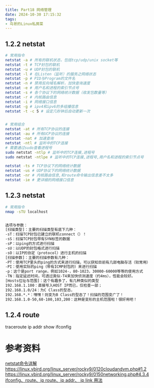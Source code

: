 ```yaml
---
title: Part18 网络管理
date: 2024-10-30 17:15:32
tags:
- 鸟哥的Linux私房菜
---
```



## 1.2.2 netstat

```bash
# 常用指令
netstat -a # 所有的联机状态，包括tcp/udp/unix socket等
netstat -t # TCP封包的联机
netstat -u # UDP封包的联机
netstat -l # 在Listen（监听）的服务之网络状态
netstat -p # PID与Program的文件名
netstat -n # 禁用反向域名解析，加快查询速度
netstat -e # 用户名和进程的索引节点号
netstat -s # 各个协议下的网络统计数据（收发包数量等）
netstat -r # 内核路由信息
netstat -i # 网络接口信息
netstat -g # ipv4和ipv6的多组播信息
netstat -t -c 5 # 设定几秒钟后自动更新一次


# 常用组合
netstat -at # 所有TCP协议的连接
netstat -au # 所有UCP协议的连接
netstat -nat # 加速查询
netstat -ntl # 监听中的TCP连接
# 需要通过sudo查看进程号
sudo netstat -ntlp # 监听中的TCP连接,进程号
sudo netstat -ntlpe # 监听中的TCP连接,进程号,用户名和进程的索引节点号

netstat -ts # TCP协议下的网络统计数据
netstat -us # UDP协议下的网络统计数据
netstat -nr # 内核路由信息,和route命令输出信息差不太多
netstat -ie # 更详细的网络接口信息
```


## 1.2.3 netstat


```bash
# 常用指令
nmap -sTU localhost 


选项与参数：
[扫描类型]：主要的扫描类型有底下几种：
-sT：扫描TCP封包已建立的联机connect（）！
-sS：扫描TCP封包带有SYN标签的数据
-sP：以ping的方式进行扫描
-sU：以UDP的封包格式进行扫描
-sO：以IP的协定（protocol）进行主机的扫描
[扫描参数]：主要的扫描参数有几种：
-PT：使用TCP里头的ping的方式来进行扫描，可以获知目前有几部电脑存活（较常用）
-PI：使用实际的ping（带有ICMP封包的）来进行扫描
-p：这个是port range，例如1024-，80-1023，30000-60000等等的使用方式
-TN：指定延迟时间，可透过类似-T4来加快侦测速度（约4ms），性能会较好。
[Hosts位址与范围]：这个有趣多了，有几种类似的类型
192.168.1.100：直接写入HOST IP而已，仅检查一部；
192.168.1.0/24：为C Class的型态，
192.168.*.*：嘿嘿！则变为B Class的型态了！扫描的范围变广了！
192.168.1.0-50,60-100,103,200：这种是变形的主机范围啦！很好用吧！
```



## 1.2.4 route


traceroute 
ip addr show
ifconfig 

# 参考资料
[netstat命令详解](https://blog.csdn.net/Tony1154/article/details/142178125)
https://linux.vbird.org/linux_server/rocky9/0120cloudandvm.php#1.2
https://linux.vbird.org/linux_server/rocky9/0150networking.php#4.3.4
[ifconfig、route、ip route、ip addr、 ip link 用法](https://developer.aliyun.com/article/523476)





















